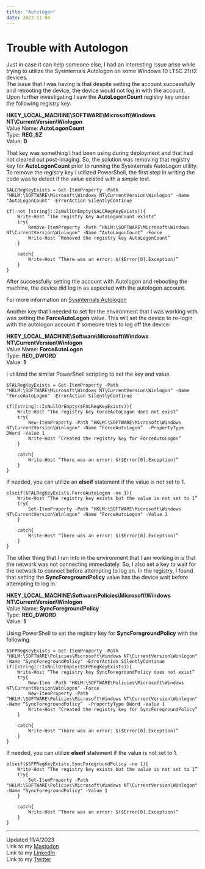 ```yaml
---
title: "Autologon"
date: 2023-11-04
---
```

# Trouble with Autologon
Just in case it can help someone else, I had an interesting issue arise while trying to utilize the Sysinternals Autologon on some Windows 10 LTSC 21H2 devices.\
The issue that I was having is that despite setting the account successfully and rebooting the device, the device would not log in with the account. Upon further investigating I saw the **AutoLogonCount** registry key under the following registry key.

**HKEY_LOCAL_MACHINE\SOFTWARE\Microsoft\Windows NT\CurrentVersion\Winlogon**\
Value Name: **AutoLogonCount**\
Type: **REG_SZ**\
Value: **0**

That key was something I had been using during deployment and that had not cleared out post-imaging. So, the solution was removing that registry key for **AutoLogonCount** prior to running the Sysinternals AutoLogon utility.
To remove the registry key I utilized PowerShell, the first step in writing the code was to detect if the value existed with a simple test.
```
$ALCRegKeyExists = Get-ItemProperty -Path "HKLM:\SOFTWARE\Microsoft\Windows NT\CurrentVersion\Winlogon" -Name "AutoLogonCount" -ErrorAction SilentlyContinue

if(-not [string]::IsNullOrEmpty($ALCRegKeyExists)){
	Write-Host “The registry key AutoLogonCount exists”
	try{
		Remove-ItemProperty -Path “HKLM:\SOFTWARE\Microsoft\Windows NT\CurrentVersion\Winlogon" -Name “AutoLogonCount” -Force
		Write-Host “Removed the registry key AutoLogonCount”
	}

	catch{
		Write-Host “There was an error: $($Error[0].Exception)”
	}
}
```

After successfully setting the account with Autologon and rebooting the machine, the device did log in as expected with the autologon account.

For more information on <a href="https://learn.microsoft.com/en-us/sysinternals/downloads/autologon">Sysinternals Autologon</a>

Another key that I needed to set for the environment that I was working with was setting the **ForceAutoLogon** value. This will set the device to re-login with the autologon account if someone tries to log off the device.

**HKEY_LOCAL_MACHINE\Software\Microsoft\Windows NT\CurrentVersion\Winlogon**\
Value Name: **ForceAutoLogon**\
Type: **REG_DWORD**\
Value: **1**

I utilized the similar PowerShell scripting to set the key and value.
```
$FALRegKeyExists = Get-ItemProperty -Path "HKLM:\SOFTWARE\Microsoft\Windows NT\CurrentVersion\Winlogon" -Name "ForceAutoLogon" -ErrorAction SilentlyContinue

if([string]::IsNullOrEmpty($FALRegKeyExists)){
	Write-Host “The registry key ForceAutoLogon does not exist”
	try{
		New-ItemProperty -Path “HKLM:\SOFTWARE\Microsoft\Windows NT\CurrentVersion\Winlogon" -Name “ForceAutoLogon”  -PropertyType DWord -Value 1
		Write-Host “Created the registry key for ForceAutoLogon”
	}

	catch{
		Write-Host “There was an error: $($Error[0].Exception)”
	}
}
```
If needed, you can utilize an **elseif** statement if the value is not set to 1.
```
elseif($FALRegKeyExists.ForceAutoLogon -ne 1){
	Write-Host “The registry key exists but the value is not set to 1”
	try{
		Set-ItemProperty -Path "HKLM:\SOFTWARE\Microsoft\Windows NT\CurrentVersion\Winlogon" -Name "ForceAutoLogon" -Value 1
	}

	catch{
		Write-Host “There was an error: $($Error[0].Exception)”
	}
}
```
The other thing that I ran into in the environment that I am working in is that the network was not connecting immediately. So, I also set a key to wait for the network to connect before attempting to log on. In the registry, I found that setting the **SyncForegroundPolicy** value has the device wait before attempting to log in.

**HKEY_LOCAL_MACHINE\Software\Policies\Microsoft\Windows NT\CurrentVersion\Winlogon**\
Value Name: **SyncForegroundPolicy**\
Type: **REG_DWORD**\
Value: **1**

Using PowerShell to set the registry key for **SyncForegroundPolicy** with the following.
```
$SFPRegKeyExists = Get-ItemProperty -Path "HKLM:\SOFTWARE\Policies\Microsoft\Windows NT\CurrentVersion\Winlogon" -Name "SyncForegroundPolicy" -ErrorAction SilentlyContinue
if([string]::IsNullOrEmpty($SFPRegKeyExists)){
	Write-Host “The registry key SyncForegroundPolicy does not exist”
	try{
		New-Item -Path "HKLM:\SOFTWARE\Policies\Microsoft\Windows NT\CurrentVersion\Winlogon" -Force
		New-ItemProperty -Path “HKLM:\SOFTWARE\Policies\Microsoft\Windows NT\CurrentVersion\Winlogon" -Name “SyncForegroundPolicy”  -PropertyType DWord -Value 1
		Write-Host “Created the registry key for SyncForegroundPolicy”
	}

	catch{
		Write-Host “There was an error: $($Error[0].Exception)”
	}
}
```
If needed, you can utilize **elseif** statement if the value is not set to 1.
```
elseif($SFPRegKeyExists.SyncForegroundPolicy -ne 1){
	Write-Host “The registry key exists but the value is not set to 1”
	try{
		Set-ItemProperty -Path "HKLM:\SOFTWARE\Policies\Microsoft\Windows NT\CurrentVersion\Winlogon" -Name "SyncForegroundPolicy" -Value 1
	}

	catch{
		Write-Host “There was an error: $($Error[0].Exception)”
	}
}
```
---
Updated 11/4/2023\
Link to my <a rel="me" href="https://tech.lgbt/@NathanHamblin_MI6">Mastodon</a>\
Link to my <a rel="me" href="https://www.linkedin.com/in/nathan-hamblin">LinkedIn</a>\
Link to my <a href="https://twitter.com/NathanHamblin8" rel="me">Twitter</a>